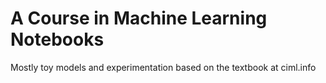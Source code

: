 # A Course in Machine Learning Notebooks

Mostly toy models and experimentation based on the textbook at ciml.info
